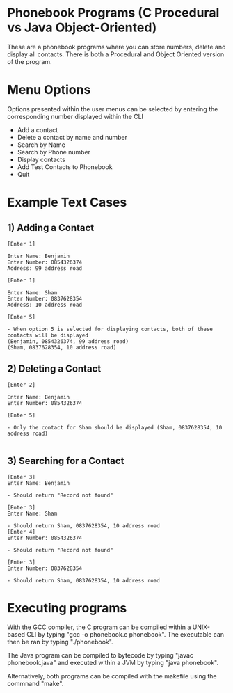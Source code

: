 # Phonebook Programs (C Procedural vs Java Object-Oriented)
These are a phonebook programs where you can store numbers, delete and display all contacts. There is both a Procedural and Object Oriented version of the program. 


# Menu Options
Options presented within the user menus can be selected by entering the corresponding number displayed within the CLI
- Add a contact
- Delete a contact by name and number
- Search by Name
- Search by Phone number
- Display contacts
- Add Test Contacts to Phonebook
- Quit

# Example Text Cases

##    1) Adding a Contact
```
[Enter 1]

Enter Name: Benjamin
Enter Number: 0854326374
Address: 99 address road

[Enter 1]

Enter Name: Sham
Enter Number: 0837628354
Address: 10 address road

[Enter 5]

- When option 5 is selected for displaying contacts, both of these contacts will be displayed
(Benjamin, 0854326374, 99 address road)
(Sham, 0837628354, 10 address road)

```

##    2) Deleting a Contact
```
[Enter 2]

Enter Name: Benjamin
Enter Number: 0854326374

[Enter 5]

- Only the contact for Sham should be displayed (Sham, 0837628354, 10 address road)


```

##    3) Searching for a Contact

```
[Enter 3]
Enter Name: Benjamin

- Should return "Record not found"

[Enter 3]
Enter Name: Sham

- Should return Sham, 0837628354, 10 address road
[Enter 4]
Enter Number: 0854326374

- Should return "Record not found"

[Enter 3]
Enter Number: 0837628354

- Should return Sham, 0837628354, 10 address road

```

# Executing programs
With the GCC compiler, the C program can be compiled within a UNIX-based CLI by typing "gcc -o phonebook.c phonebook". The executable can then be ran by typing "./phonebook".

The Java program can be compiled to bytecode by typing "javac phonebook.java" and executed within a JVM by typing "java phonebook".

Alternatively, both programs can be compiled with the makefile using the commnand "make".
